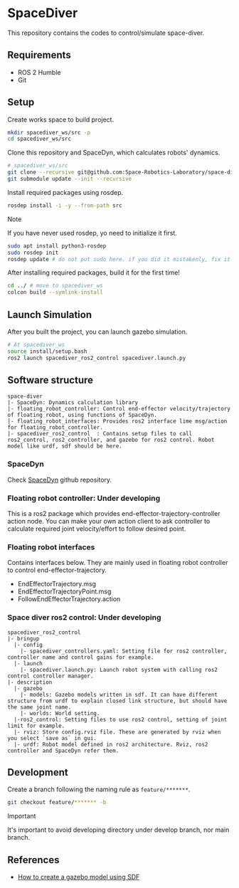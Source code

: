 # SpaceDiver

This repository contains the codes to control/simulate space-diver.

## Requirements

- ROS 2 Humble
- Git

## Setup

Create works space to build project.

```bash
mkdir spacediver_ws/src -p
cd spacediver_ws/src
```

Clone this repository and SpaceDyn, which calculates robots' dynamics.

```bash
# spacediver_ws/src
git clone --recursive git@github.com:Space-Robotics-Laboratory/space-diver.git
git submodule update --init --recursive
```

Install required packages using rosdep.

```bash
rosdep install -i -y --from-path src
```

> [!NOTE]
> If you have never used rosdep, yo need to initialize it first.
>
>```bash
>sudo apt install python3-rosdep
>sudo rosdep init
>rosdep update # do not put sudo here. if you did it mistakenly, fix it by "sudo rosdep fix-permissions"
>```

After installing required packages, build it for the first time!

```bash
cd ../ # move to spacediver_ws
colcon build --symlink-install
```

## Launch Simulation

After you built the project, you can launch gazebo simulation.

```bash
# At spacediver_ws
source install/setup.bash
ros2 launch spacediver_ros2_control spacediver.launch.py
```

## Software structure

```tree
space-diver
|- SpaceDyn: Dynamics calculation library
|- floating_robot_controller: Control end-effector velocity/trajectory of floating robot, using functions of SpaceDyn.
|- floating_robot_interfaces: Provides ros2 interface lime msg/action for floating_robot_controller.
|- spacediver_ros2_control  : Contains setup files to call ros2_control, ros2_controller, and gazebo for ros2 control. Robot model like urdf, sdf should be here.
```

### SpaceDyn

Check [SpaceDyn](https://github.com/Space-Robotics-Laboratory/SpaceDyn/tree/70218d7466ca99a1ba7cd742ab3eb57c7a39dce3) github repository.

### Floating robot controller: Under developing

This is a ros2 package which provides end-effector-trajectory-controller action node. You can make your own action client to ask controller to calculate required joint velocity/effort to follow desired point.

### Floating robot interfaces

Contains interfaces below. They are mainly used in floating robot controller to control end-effector-trajectory.

- EndEffectorTrajectory.msg
- EndEffectorTrajectoryPoint.msg
- FollowEndEffectorTrajectory.action

### Space diver ros2 control: Under developing

```tree
spacediver_ros2_control
|- bringup
  |- config
    |- spacediver_controllers.yaml: Setting file for ros2 controller, controller name and control gains for example.
  |- launch
    |- spacediver.launch.py: Launch robot system with calling ros2 control controller manager.
|- description
  |- gazebo
    |- models: Gazebo models written in sdf. It can have different structure from urdf to explain closed link structure, but should have the same joint name.
    |- worlds: World setting.
  |-ros2_control: Setting files to use ros2 control, setting of joint limit for example.
  |- rviz: Store config.rviz file. These are generated by rviz when you select `save as` in gui.
  |- urdf: Robot model defined in ros2 architecture. Rviz, ros2 controller and SpaceDyn refer them.
```

## Development

Create a branch following the naming rule as `feature/*******`.

```bash
git checkout feature/******* -b
```

> [!IMPORTANT]
> It's important to avoid developing directory under develop branch, nor main branch.

## References

- [How to create a gazebo model using SDF](https://www.theconstruct.ai/gazebo-5-minutes-004-create-gazebo-model-using-sdf/)
